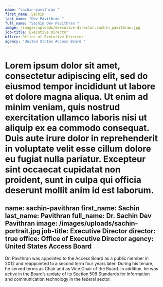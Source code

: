 ```yaml
---
name: "sachin-pavithran "
first_name: Sachin
last_name: "Dev Pavithran "
full_name: "Sachin Dev Pavithran "
image: /images/uploads/executive-director.sachin_pavithran.jpg
job-title: Executive Director
office: Office of Executive Director
agency: "United States Access Board "
---
```

Lorem ipsum dolor sit amet, consectetur adipiscing elit, sed do eiusmod tempor incididunt ut labore et dolore magna aliqua. Ut enim ad minim veniam, quis nostrud exercitation ullamco laboris nisi ut aliquip ex ea commodo consequat. Duis aute irure dolor in reprehenderit in voluptate velit esse cillum dolore eu fugiat nulla pariatur. Excepteur sint occaecat cupidatat non proident, sunt in culpa qui officia deserunt mollit anim id est laborum.
=======
name: sachin-pavithran
first_name: Sachin
last_name: Pavithran
full_name: Dr. Sachin Dev Pavithran
image: /images/uploads/sachin-portrait.jpg
job-title: Executive Director
director: true
office: Office of Executive Director
agency: United States Access Board
---
Dr. Pavithran was appointed to the Access Board as a public member in 2012 and reappointed to a second term four years later. During his tenure, he served terms as Chair and as Vice Chair of the Board. In addition, he was active in the Board’s update of its Section 508 Standards for information and communication technology in the federal sector.

